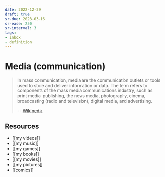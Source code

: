 ```yaml
---
date: 2022-12-29
draft: true
sr-due: 2023-03-16
sr-ease: 250
sr-interval: 3
tags:
- inbox
- definition
---
```


# Media (communication)

> In mass communication, media are the communication outlets or tools used to
> store and deliver information or data. The term refers to components of
> the mass media communications industry, such as print media, publishing, the
> news media, photography, cinema, broadcasting (radio and television), digital
> media, and advertising.
>
> -- [Wikipedia](https://en.wikipedia.org/wiki/Media_\(communication\))

## Resources

- [[my videos]]
- [[my music]]
- [[my games]]
- [[my books]]
- [[my movies]]
- [[my pictures]]
- [[comics]]